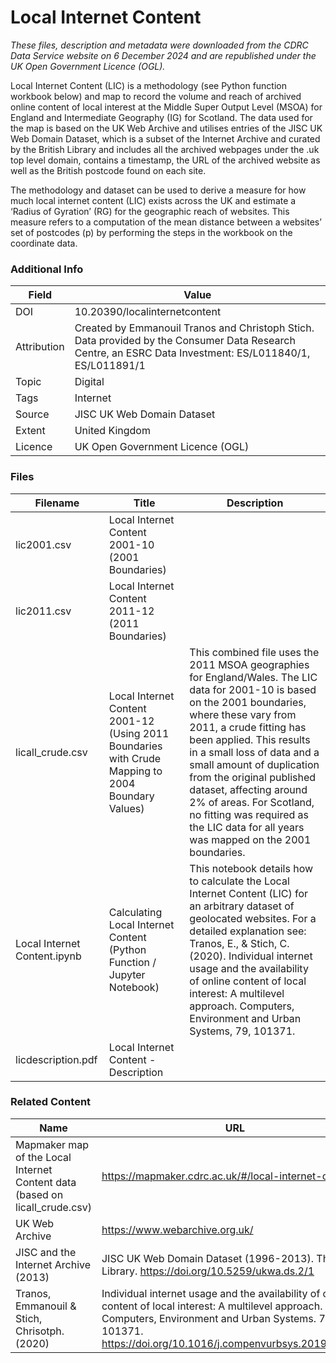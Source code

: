 # Local Internet Content

_These files, description and metadata were downloaded from the CDRC Data Service website on 6 December 2024 and are republished under the UK Open Government Licence (OGL)._

Local Internet Content (LIC) is a methodology (see Python function workbook below) and map to record the volume and reach of archived online content of local interest at the Middle Super Output Level (MSOA) for England and Intermediate Geography (IG) for Scotland. The data used for the map is based on the UK Web Archive and utilises entries of the JISC UK Web Domain Dataset, which is a subset of the Internet Archive and curated by the British Library and includes all the archived webpages under the .uk top level domain, contains a timestamp, the URL of the archived website as well as the British postcode found on each site.

The methodology and dataset can be used to derive a measure for how much local internet content (LIC) exists across the UK and estimate a ‘Radius of Gyration’ (RG) for the geographic reach of websites. This measure refers to a computation of the mean distance between a websites’ set of postcodes (p) by performing the steps in the workbook on the coordinate data.

### Additional Info

| Field |	Value |
| --- | --- |
| DOI | 10.20390/localinternetcontent |
| Attribution | Created by Emmanouil Tranos and Christoph Stich. Data provided by the Consumer Data Research Centre, an ESRC Data Investment: ES/L011840/1, ES/L011891/1 |
| Topic | Digital |
| Tags | Internet |
| Source | JISC UK Web Domain Dataset |
| Extent | United Kingdom |
| Licence | UK Open Government Licence (OGL) |

### Files

| Filename | Title | Description |
| --- | --- | --- |
| lic2001.csv | Local Internet Content 2001-10 (2001 Boundaries)
| lic2011.csv | Local Internet Content 2011-12 (2011 Boundaries)
| licall_crude.csv | Local Internet Content 2001-12 (Using 2011 Boundaries with Crude Mapping to 2004 Boundary Values) | This combined file uses the 2011 MSOA geographies for England/Wales. The LIC data for 2001-10 is based on the 2001 boundaries, where these vary from 2011, a crude fitting has been applied. This results in a small loss of data and a small amount of duplication from the original published dataset, affecting around 2% of areas. For Scotland, no fitting was required as the LIC data for all years was mapped on the 2001 boundaries. |
| Local Internet Content.ipynb | Calculating Local Internet Content (Python Function / Jupyter Notebook) | This notebook details how to calculate the Local Internet Content (LIC) for an arbitrary dataset of geolocated websites. For a detailed explanation see: Tranos, E., & Stich, C. (2020). Individual internet usage and the availability of online content of local interest: A multilevel approach. Computers, Environment and Urban Systems, 79, 101371. |
| licdescription.pdf | Local Internet Content - Description |

### Related Content

| Name | URL |
| --- | --- |
| Mapmaker map of the Local Internet Content data (based on licall_crude.csv) | https://mapmaker.cdrc.ac.uk/#/local-internet-content |
| UK Web Archive | https://www.webarchive.org.uk/ |
| JISC and the Internet Archive (2013) | JISC UK Web Domain Dataset (1996-2013). The British Library. https://doi.org/10.5259/ukwa.ds.2/1 |
| Tranos, Emmanouil & Stich, Chrisotph. (2020) | Individual internet usage and the availability of online content of local interest: A multilevel approach. Computers, Environment and Urban Systems. 79. 101371. https://doi.org/10.1016/j.compenvurbsys.2019.101371 |
